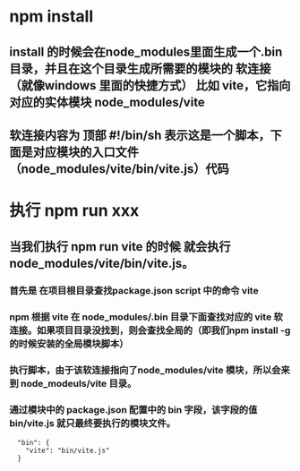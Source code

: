 # npm install 
## install 的时候会在node_modules里面生成一个.bin 目录，并且在这个目录生成所需要的模块的 软连接（就像windows 里面的快捷方式） 比如 vite，它指向对应的实体模块 node_modules/vite
## 软连接内容为 顶部 #!/bin/sh 表示这是一个脚本，下面是对应模块的入口文件（node_modules/vite/bin/vite.js）代码

# 执行 npm run xxx
## 当我们执行 npm run vite 的时候 就会执行 node_modules/vite/bin/vite.js。
### 首先是 在项目根目录查找package.json script 中的命令 vite
### npm 根据 vite 在 node_modules/.bin 目录下面查找对应的 vite 软连接。如果项目目录没找到，则会查找全局的（即我们npm install -g 的时候安装的全局模块脚本）
### 执行脚本，由于该软连接指向了node_modules/vite 模块，所以会来到 node_modeuls/vite 目录。
### 通过模块中的 package.json 配置中的 bin 字段，该字段的值 bin/vite.js 就只最终要执行的模块文件。 
```
  "bin": {
    "vite": "bin/vite.js"
  }
```
